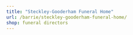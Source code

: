 ```yaml
---
title: "Steckley-Gooderham Funeral Home"
url: /barrie/steckley-gooderham-funeral-home/
shop: funeral directors
---
```

